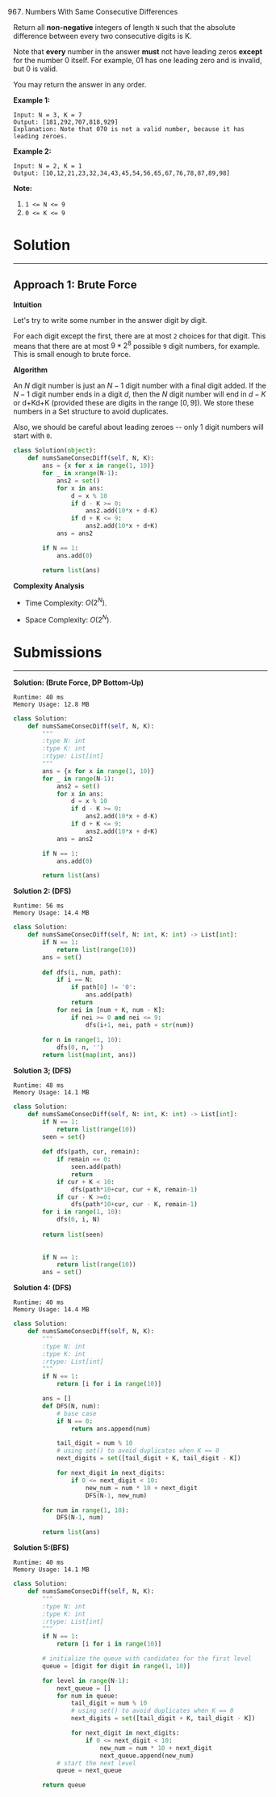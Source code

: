 967. Numbers With Same Consecutive Differences

Return all **non-negative** integers of length `N` such that the absolute difference between every two consecutive digits is K.

Note that **every** number in the answer **must** not have leading zeros **except** for the number 0 itself. For example, 01 has one leading zero and is invalid, but 0 is valid.

You may return the answer in any order.

 

**Example 1:**

```
Input: N = 3, K = 7
Output: [181,292,707,818,929]
Explanation: Note that 070 is not a valid number, because it has leading zeroes.
```

**Example 2:**

```
Input: N = 2, K = 1
Output: [10,12,21,23,32,34,43,45,54,56,65,67,76,78,87,89,98]
```

**Note:**

1. `1 <= N <= 9`
1. `0 <= K <= 9`

# Solution
---
## Approach 1: Brute Force
**Intuition**

Let's try to write some number in the answer digit by digit.

For each digit except the first, there are at most `2` choices for that digit. This means that there are at most $9 * 2^8$ possible `9` digit numbers, for example. This is small enough to brute force.

**Algorithm**

An $N$ digit number is just an $N-1$ digit number with a final digit added. If the $N-1$ digit number ends in a digit $d$, then the $N$ digit number will end in $d-K$ or d+Kd+K (provided these are digits in the range $[0,9]$). We store these numbers in a Set structure to avoid duplicates.

Also, we should be careful about leading zeroes -- only 1 digit numbers will start with `0`.

```python
class Solution(object):
    def numsSameConsecDiff(self, N, K):
        ans = {x for x in range(1, 10)}
        for _ in xrange(N-1):
            ans2 = set()
            for x in ans:
                d = x % 10
                if d - K >= 0:
                    ans2.add(10*x + d-K)
                if d + K <= 9:
                    ans2.add(10*x + d+K)
            ans = ans2

        if N == 1:
            ans.add(0)

        return list(ans)
```

**Complexity Analysis**

* Time Complexity: $O(2^N)$.

* Space Complexity: $O(2^N)$.

# Submissions
---
**Solution: (Brute Force, DP Bottom-Up)**
```
Runtime: 40 ms
Memory Usage: 12.8 MB
```
```python
class Solution:
    def numsSameConsecDiff(self, N, K):
        """
        :type N: int
        :type K: int
        :rtype: List[int]
        """
        ans = {x for x in range(1, 10)}
        for _ in range(N-1):
            ans2 = set()
            for x in ans:
                d = x % 10
                if d - K >= 0:
                    ans2.add(10*x + d-K)
                if d + K <= 9:
                    ans2.add(10*x + d+K)
            ans = ans2

        if N == 1:
            ans.add(0)

        return list(ans)
```

**Solution 2: (DFS)**
```
Runtime: 56 ms
Memory Usage: 14.4 MB
```
```python
class Solution:
    def numsSameConsecDiff(self, N: int, K: int) -> List[int]:
        if N == 1:
            return list(range(10))
        ans = set()
        
        def dfs(i, num, path):
            if i == N:
                if path[0] != '0':
                    ans.add(path)
                return
            for nei in [num + K, num - K]:
                if nei >= 0 and nei <= 9:
                    dfs(i+1, nei, path + str(num))
                
        for n in range(1, 10):
            dfs(0, n, '')
        return list(map(int, ans))
```

**Solution 3; (DFS)**
```
Runtime: 48 ms
Memory Usage: 14.1 MB
```
```python
class Solution:
    def numsSameConsecDiff(self, N: int, K: int) -> List[int]:
        if N == 1:
            return list(range(10))
        seen = set()
        
        def dfs(path, cur, remain):
            if remain == 0:
                seen.add(path)
                return 
            if cur + K < 10:
                dfs(path*10+cur, cur + K, remain-1)
            if cur - K >=0:
                dfs(path*10+cur, cur - K, remain-1)
        for i in range(1, 10):
            dfs(0, i, N)
            
        return list(seen)
    
    
        if N == 1:
            return list(range(10))
        ans = set()
```

**Solution 4: (DFS)**
```
Runtime: 40 ms
Memory Usage: 14.4 MB
```
```python
class Solution:
    def numsSameConsecDiff(self, N, K):
        """
        :type N: int
        :type K: int
        :rtype: List[int]
        """
        if N == 1:
            return [i for i in range(10)]

        ans = []
        def DFS(N, num):
            # base case
            if N == 0:
                return ans.append(num)

            tail_digit = num % 10
            # using set() to avoid duplicates when K == 0
            next_digits = set([tail_digit + K, tail_digit - K])

            for next_digit in next_digits:
                if 0 <= next_digit < 10: 
                    new_num = num * 10 + next_digit
                    DFS(N-1, new_num)

        for num in range(1, 10):
            DFS(N-1, num)

        return list(ans)
```

**Solution 5:(BFS)**
```
Runtime: 40 ms
Memory Usage: 14.1 MB
```
```python
class Solution:
    def numsSameConsecDiff(self, N, K):
        """
        :type N: int
        :type K: int
        :rtype: List[int]
        """
        if N == 1:
            return [i for i in range(10)]

        # initialize the queue with candidates for the first level
        queue = [digit for digit in range(1, 10)]

        for level in range(N-1):
            next_queue = []
            for num in queue:
                tail_digit = num % 10
                # using set() to avoid duplicates when K == 0
                next_digits = set([tail_digit + K, tail_digit - K])

                for next_digit in next_digits:
                    if 0 <= next_digit < 10: 
                        new_num = num * 10 + next_digit
                        next_queue.append(new_num)
            # start the next level
            queue = next_queue

        return queue
```